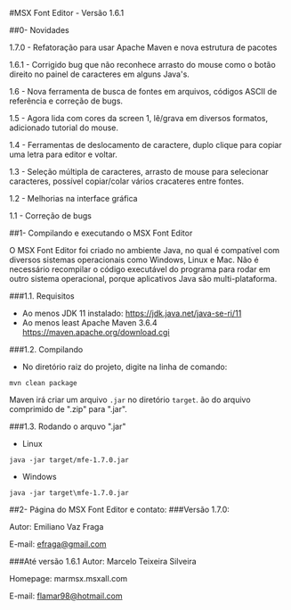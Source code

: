 #MSX Font Editor - Versão 1.6.1

##0- Novidades

1.7.0 - Refatoração para usar Apache Maven e nova estrutura de pacotes

1.6.1 - Corrigido bug que não reconhece arrasto do mouse como o botão direito no painel de caracteres em alguns Java's.

1.6 - Nova ferramenta de busca de fontes em arquivos, códigos ASCII de referência e correção de bugs.

1.5 - Agora lida com cores da screen 1, lê/grava em diversos formatos, adicionado tutorial do mouse.

1.4 - Ferramentas de deslocamento de caractere, duplo clique para copiar uma letra para editor e voltar.

1.3 - Seleção múltipla de caracteres, arrasto de mouse para selecionar caracteres, possível copiar/colar vários cracateres entre fontes.

1.2 - Melhorias na interface gráfica

1.1 - Correção de bugs


##1- Compilando e executando o MSX Font Editor

O MSX Font Editor foi criado no ambiente Java, no qual é compatível com diversos sistemas operacionais como Windows, Linux e Mac.
Não é necessário recompilar o código executável do programa para rodar em outro sistema operacional, porque aplicativos Java são multi-plataforma.

###1.1. Requisitos
* Ao menos JDK 11 instalado:
https://jdk.java.net/java-se-ri/11
* Ao menos least Apache Maven 3.6.4
https://maven.apache.org/download.cgi

###1.2. Compilando
* No diretório raiz do projeto, digite na linha de comando:

```mvn clean package```

Maven irá criar um arquivo `.jar` no diretório `target`.
ão do arquivo comprimido de ".zip" para ".jar".

###1.3. Rodando o arquvo ".jar"
* Linux

```java -jar target/mfe-1.7.0.jar```

* Windows
```
java -jar target\mfe-1.7.0.jar
```


##2- Página do MSX Font Editor e contato:
###Versão 1.7.0:

Autor: Emiliano Vaz Fraga

E-mail: efraga@gmail.com

###Até versão 1.6.1
Autor: Marcelo Teixeira Silveira

Homepage: marmsx.msxall.com

E-mail: flamar98@hotmail.com
